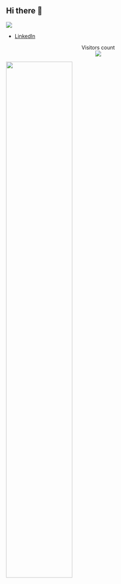 ## Hi there 👋

<!--
**arthurtrento/arthurtrento** is a ✨ _special_ ✨ repository because its `README.md` (this file) appears on your GitHub profile.
         
-->


<link rel="stylesheet" type='text/css' href="https://cdn.jsdelivr.net/gh/devicons/devicon@latest/devicon.min.css" />



<img src="https://cdn.jsdelivr.net/gh/devicons/devicon@latest/icons/mysql/mysql-original-wordmark.svg" />
<i class="devicon-mysql-plain-wordmark colored"></i>







- [LinkedIn](www.linkedin.com/in/arthur-trento-768ab660) 


<p align="center"> 
  Visitors count<br>
  <img src="https://profile-counter.glitch.me/arthurtrento/count.svg" />
</p>

<img src="stats.gif" width="60%"><br/><br/>
